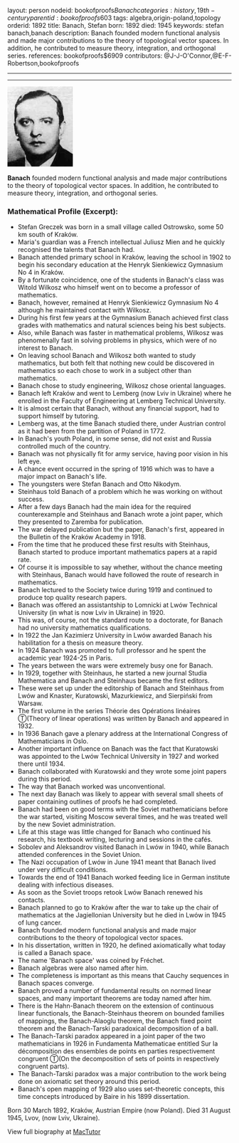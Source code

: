 layout: person
nodeid: bookofproofs$Banach
categories: history,19th-century
parentid: bookofproofs$603
tags: algebra,origin-poland,topology
orderid: 1892
title: Banach, Stefan
born: 1892
died: 1945
keywords: stefan banach,banach
description: Banach founded modern functional analysis and made major contributions to the theory of topological vector spaces. In addition, he contributed to measure theory, integration, and orthogonal series.
references: bookofproofs$6909
contributors: @J-J-O'Connor,@E-F-Robertson,bookofproofs

---



---

![Banach.jpg](https://github.com/bookofproofs/bookofproofs.github.io/blob/main/_sources/_assets/images/portraits/Banach.jpg?raw=true)

**Banach** founded modern functional analysis and made major contributions to the theory of topological vector spaces. In addition, he contributed to measure theory, integration, and orthogonal series.

### Mathematical Profile (Excerpt):
* Stefan Greczek was born in a small village called Ostrowsko, some 50 km south of Kraków.
* Maria's guardian was a French intellectual Juliusz Mien and he quickly recognised the talents that Banach had.
* Banach attended primary school in Kraków, leaving the school in 1902 to begin his secondary education at the Henryk Sienkiewicz Gymnasium No 4 in Kraków.
* By a fortunate coincidence, one of the students in Banach's class was Witold Wilkosz who himself went on to become a professor of mathematics.
* Banach, however, remained at Henryk Sienkiewicz Gymnasium No 4 although he maintained contact with Wilkosz.
* During his first few years at the Gymnasium Banach achieved first class grades with mathematics and natural sciences being his best subjects.
* Also, while Banach was faster in mathematical problems, Wilkosz was phenomenally fast in solving problems in physics, which were of no interest to Banach.
* On leaving school Banach and Wilkosz both wanted to study mathematics, but both felt that nothing new could be discovered in mathematics so each chose to work in a subject other than mathematics.
* Banach chose to study engineering, Wilkosz chose oriental languages.
* Banach left Kraków and went to Lemberg (now Lviv in Ukraine) where he enrolled in the Faculty of Engineering at Lemberg Technical University.
* It is almost certain that Banach, without any financial support, had to support himself by tutoring.
* Lemberg was, at the time Banach studied there, under Austrian control as it had been from the partition of Poland in 1772.
* In Banach's youth Poland, in some sense, did not exist and Russia controlled much of the country.
* Banach was not physically fit for army service, having poor vision in his left eye.
* A chance event occurred in the spring of 1916 which was to have a major impact on Banach's life.
* The youngsters were Stefan Banach and Otto Nikodym.
* Steinhaus told Banach of a problem which he was working on without success.
* After a few days Banach had the main idea for the required counterexample and Steinhaus and Banach wrote a joint paper, which they presented to Zaremba for publication.
* The war delayed publication but the paper, Banach's first, appeared in the Bulletin of the Kraków Academy in 1918.
* From the time that he produced these first results with Steinhaus, Banach started to produce important mathematics papers at a rapid rate.
* Of course it is impossible to say whether, without the chance meeting with Steinhaus, Banach would have followed the route of research in mathematics.
* Banach lectured to the Society twice during 1919 and continued to produce top quality research papers.
* Banach was offered an assistantship to Lomnicki at Lwów Technical University (in what is now Lviv in Ukraine) in 1920.
* This was, of course, not the standard route to a doctorate, for Banach had no university mathematics qualifications.
* In 1922 the Jan Kazimierz University in Lwów awarded Banach his habilitation for a thesis on measure theory.
* In 1924 Banach was promoted to full professor and he spent the academic year 1924-25 in Paris.
* The years between the wars were extremely busy one for Banach.
* In 1929, together with Steinhaus, he started a new journal Studia Mathematica and Banach and Steinhaus became the first editors.
* These were set up under the editorship of Banach and Steinhaus from Lwów and Knaster, Kuratowski, Mazurkiewicz, and Sierpiński from Warsaw.
* The first volume in the series Théorie des Opérations linéaires Ⓣ(Theory of linear operations) was written by Banach and appeared in 1932.
* In 1936 Banach gave a plenary address at the International Congress of Mathematicians in Oslo.
* Another important influence on Banach was the fact that Kuratowski was appointed to the Lwów Technical University in 1927 and worked there until 1934.
* Banach collaborated with Kuratowski and they wrote some joint papers during this period.
* The way that Banach worked was unconventional.
* The next day Banach was likely to appear with several small sheets of paper containing outlines of proofs he had completed.
* Banach had been on good terms with the Soviet mathematicians before the war started, visiting Moscow several times, and he was treated well by the new Soviet administration.
* Life at this stage was little changed for Banach who continued his research, his textbook writing, lecturing and sessions in the cafés.
* Sobolev and Aleksandrov visited Banach in Lwów in 1940, while Banach attended conferences in the Soviet Union.
* The Nazi occupation of Lwów in June 1941 meant that Banach lived under very difficult conditions.
* Towards the end of 1941 Banach worked feeding lice in German institute dealing with infectious diseases.
* As soon as the Soviet troops retook Lwów Banach renewed his contacts.
* Banach planned to go to Kraków after the war to take up the chair of mathematics at the Jagiellonian University but he died in Lwów in 1945 of lung cancer.
* Banach founded modern functional analysis and made major contributions to the theory of topological vector spaces.
* In his dissertation, written in 1920, he defined axiomatically what today is called a Banach space.
* The name 'Banach space' was coined by Fréchet.
* Banach algebras were also named after him.
* The completeness is important as this means that Cauchy sequences in Banach spaces converge.
* Banach proved a number of fundamental results on normed linear spaces, and many important theorems are today named after him.
* There is the Hahn-Banach theorem on the extension of continuous linear functionals, the Banach-Steinhaus theorem on bounded families of mappings, the Banach-Alaoglu theorem, the Banach fixed point theorem and the Banach-Tarski paradoxical decomposition of a ball.
* The Banach-Tarski paradox appeared in a joint paper of the two mathematicians in 1926 in Fundamenta Mathematicae entitled Sur la décomposition des ensembles de points en parties respectivement congruent Ⓣ(On the decomposition of sets of points in respectively congruent parts).
* The Banach-Tarski paradox was a major contribution to the work being done on axiomatic set theory around this period.
* Banach's open mapping of 1929 also uses set-theoretic concepts, this time concepts introduced by Baire in his 1899 dissertation.

Born 30 March 1892, Kraków, Austrian Empire (now Poland). Died 31 August 1945, Lvov, (now Lviv, Ukraine).

View full biography at [MacTutor](https://mathshistory.st-andrews.ac.uk/Biographies/Banach/)
